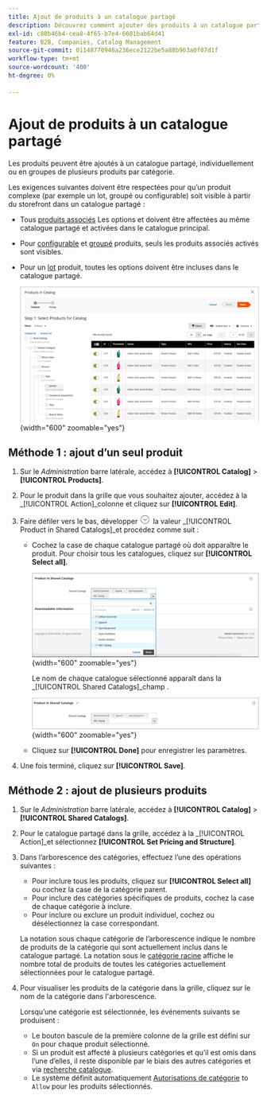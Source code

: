 ```yaml
---
title: Ajout de produits à un catalogue partagé
description: Découvrez comment ajouter des produits à un catalogue partagé, individuellement ou en groupes par catégorie.
exl-id: c88b46b4-cea8-4f65-b7e4-6681bab64d41
feature: B2B, Companies, Catalog Management
source-git-commit: 01148770946a236ece2122be5a88b963a0f07d1f
workflow-type: tm+mt
source-wordcount: '400'
ht-degree: 0%

---
```


# Ajout de produits à un catalogue partagé

Les produits peuvent être ajoutés à un catalogue partagé, individuellement ou en groupes de plusieurs produits par catégorie.

Les exigences suivantes doivent être respectées pour qu’un produit complexe (par exemple un lot, groupé ou configurable) soit visible à partir du storefront dans un catalogue partagé :

- Tous [produits associés](../catalog/product-configurations.md) Les options et doivent être affectées au même catalogue partagé et activées dans le catalogue principal.
- Pour [configurable](../catalog/product-create-configurable.md) et [groupé](../catalog/product-create-grouped.md) produits, seuls les produits associés activés sont visibles.
- Pour un [lot](../catalog/product-create-bundle.md) produit, toutes les options doivent être incluses dans le catalogue partagé.

  ![Sélection de produits pour le catalogue](./assets/shared-catalog-select-products-step-1.png){width="600" zoomable="yes"}

## Méthode 1 : ajout d’un seul produit

1. Sur le _Administration_ barre latérale, accédez à **[!UICONTROL Catalog]** > **[!UICONTROL Products]**.

1. Pour le produit dans la grille que vous souhaitez ajouter, accédez à la _[!UICONTROL Action]_colonne et cliquez sur **[!UICONTROL Edit]**.

1. Faire défiler vers le bas, développer ![Sélecteur d’extension](../assets/icon-display-expand.png) la valeur _[!UICONTROL Product in Shared Catalogs]_et procédez comme suit :

   - Cochez la case de chaque catalogue partagé où doit apparaître le produit. Pour choisir tous les catalogues, cliquez sur **[!UICONTROL Select all]**.

     ![Produit dans les catalogues partagés](./assets/shared-catalog-assign-from-product.png){width="600" zoomable="yes"}

     Le nom de chaque catalogue sélectionné apparaît dans la _[!UICONTROL Shared Catalogs]_champ .

     ![Catalogues partagés affectés](./assets/shared-catalog-assigned.png){width="600" zoomable="yes"}

   - Cliquez sur **[!UICONTROL Done]** pour enregistrer les paramètres.

1. Une fois terminé, cliquez sur **[!UICONTROL Save]**.

## Méthode 2 : ajout de plusieurs produits

1. Sur le _Administration_ barre latérale, accédez à **[!UICONTROL Catalog]** > **[!UICONTROL Shared Catalogs]**.

1. Pour le catalogue partagé dans la grille, accédez à la _[!UICONTROL Action]_et sélectionnez **[!UICONTROL Set Pricing and Structure]**.

1. Dans l’arborescence des catégories, effectuez l’une des opérations suivantes :

   - Pour inclure tous les produits, cliquez sur **[!UICONTROL Select all]** ou cochez la case de la catégorie parent.
   - Pour inclure des catégories spécifiques de produits, cochez la case de chaque catégorie à inclure.
   - Pour inclure ou exclure un produit individuel, cochez ou désélectionnez la case correspondant.

   La notation sous chaque catégorie de l’arborescence indique le nombre de produits de la catégorie qui sont actuellement inclus dans le catalogue partagé. La notation sous le [catégorie racine](../catalog/category-root.md) affiche le nombre total de produits de toutes les catégories actuellement sélectionnées pour le catalogue partagé.

1. Pour visualiser les produits de la catégorie dans la grille, cliquez sur le nom de la catégorie dans l&#39;arborescence.

   Lorsqu’une catégorie est sélectionnée, les événements suivants se produisent :

   - Le bouton bascule de la première colonne de la grille est défini sur `On` pour chaque produit sélectionné.
   - Si un produit est affecté à plusieurs catégories et qu’il est omis dans l’une d’elles, il reste disponible par le biais des autres catégories et via [recherche catalogue](../catalog/search.md).
   - Le système définit automatiquement [Autorisations de catégorie](../catalog/category-permissions.md) to `Allow` pour les produits sélectionnés.
